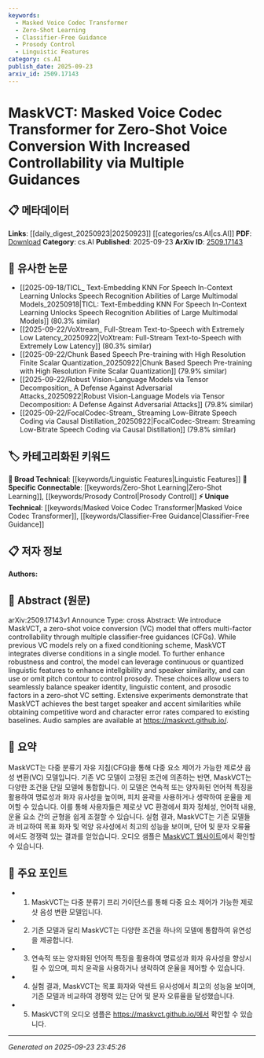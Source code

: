 ```yaml
---
keywords:
  - Masked Voice Codec Transformer
  - Zero-Shot Learning
  - Classifier-Free Guidance
  - Prosody Control
  - Linguistic Features
category: cs.AI
publish_date: 2025-09-23
arxiv_id: 2509.17143
---
```


<!-- KEYWORD_LINKING_METADATA:
{
  "processed_timestamp": "2025-09-23T23:45:26.099262",
  "vocabulary_version": "1.0",
  "selected_keywords": [
    "Masked Voice Codec Transformer",
    "Zero-Shot Learning",
    "Classifier-Free Guidance",
    "Prosody Control",
    "Linguistic Features"
  ],
  "rejected_keywords": [],
  "similarity_scores": {
    "Masked Voice Codec Transformer": 0.8,
    "Zero-Shot Learning": 0.9,
    "Classifier-Free Guidance": 0.7,
    "Prosody Control": 0.85,
    "Linguistic Features": 0.7
  },
  "extraction_method": "AI_prompt_based",
  "budget_applied": true,
  "candidates_json": {
    "candidates": [
      {
        "surface": "Masked Voice Codec Transformer",
        "canonical": "Masked Voice Codec Transformer",
        "aliases": [
          "MaskVCT"
        ],
        "category": "unique_technical",
        "rationale": "This is a novel model introduced in the paper, central to its contributions.",
        "novelty_score": 0.9,
        "connectivity_score": 0.7,
        "specificity_score": 0.9,
        "link_intent_score": 0.8
      },
      {
        "surface": "Zero-Shot Voice Conversion",
        "canonical": "Zero-Shot Learning",
        "aliases": [
          "Zero-Shot VC"
        ],
        "category": "specific_connectable",
        "rationale": "Zero-shot learning is a trending concept that enhances connectivity with related works.",
        "novelty_score": 0.5,
        "connectivity_score": 0.85,
        "specificity_score": 0.7,
        "link_intent_score": 0.9
      },
      {
        "surface": "Classifier-Free Guidance",
        "canonical": "Classifier-Free Guidance",
        "aliases": [
          "CFG"
        ],
        "category": "unique_technical",
        "rationale": "This technique is specific to the model's operation and enhances understanding of its functionality.",
        "novelty_score": 0.7,
        "connectivity_score": 0.6,
        "specificity_score": 0.8,
        "link_intent_score": 0.7
      },
      {
        "surface": "Prosody Control",
        "canonical": "Prosody Control",
        "aliases": [],
        "category": "specific_connectable",
        "rationale": "Prosody control is a specific feature of the model that can link to broader research on speech synthesis.",
        "novelty_score": 0.6,
        "connectivity_score": 0.75,
        "specificity_score": 0.8,
        "link_intent_score": 0.85
      },
      {
        "surface": "Linguistic Features",
        "canonical": "Linguistic Features",
        "aliases": [],
        "category": "broad_technical",
        "rationale": "Linguistic features are fundamental to the model's operation and can connect to various linguistic studies.",
        "novelty_score": 0.4,
        "connectivity_score": 0.8,
        "specificity_score": 0.6,
        "link_intent_score": 0.7
      }
    ],
    "ban_list_suggestions": [
      "method",
      "experiment",
      "performance"
    ]
  },
  "decisions": [
    {
      "candidate_surface": "Masked Voice Codec Transformer",
      "resolved_canonical": "Masked Voice Codec Transformer",
      "decision": "linked",
      "scores": {
        "novelty": 0.9,
        "connectivity": 0.7,
        "specificity": 0.9,
        "link_intent": 0.8
      }
    },
    {
      "candidate_surface": "Zero-Shot Voice Conversion",
      "resolved_canonical": "Zero-Shot Learning",
      "decision": "linked",
      "scores": {
        "novelty": 0.5,
        "connectivity": 0.85,
        "specificity": 0.7,
        "link_intent": 0.9
      }
    },
    {
      "candidate_surface": "Classifier-Free Guidance",
      "resolved_canonical": "Classifier-Free Guidance",
      "decision": "linked",
      "scores": {
        "novelty": 0.7,
        "connectivity": 0.6,
        "specificity": 0.8,
        "link_intent": 0.7
      }
    },
    {
      "candidate_surface": "Prosody Control",
      "resolved_canonical": "Prosody Control",
      "decision": "linked",
      "scores": {
        "novelty": 0.6,
        "connectivity": 0.75,
        "specificity": 0.8,
        "link_intent": 0.85
      }
    },
    {
      "candidate_surface": "Linguistic Features",
      "resolved_canonical": "Linguistic Features",
      "decision": "linked",
      "scores": {
        "novelty": 0.4,
        "connectivity": 0.8,
        "specificity": 0.6,
        "link_intent": 0.7
      }
    }
  ]
}
-->

# MaskVCT: Masked Voice Codec Transformer for Zero-Shot Voice Conversion With Increased Controllability via Multiple Guidances

## 📋 메타데이터

**Links**: [[daily_digest_20250923|20250923]] [[categories/cs.AI|cs.AI]]
**PDF**: [Download](https://arxiv.org/pdf/2509.17143.pdf)
**Category**: cs.AI
**Published**: 2025-09-23
**ArXiv ID**: [2509.17143](https://arxiv.org/abs/2509.17143)

## 🔗 유사한 논문
- [[2025-09-18/TICL_ Text-Embedding KNN For Speech In-Context Learning Unlocks Speech Recognition Abilities of Large Multimodal Models_20250918|TICL: Text-Embedding KNN For Speech In-Context Learning Unlocks Speech Recognition Abilities of Large Multimodal Models]] (80.3% similar)
- [[2025-09-22/VoXtream_ Full-Stream Text-to-Speech with Extremely Low Latency_20250922|VoXtream: Full-Stream Text-to-Speech with Extremely Low Latency]] (80.3% similar)
- [[2025-09-22/Chunk Based Speech Pre-training with High Resolution Finite Scalar Quantization_20250922|Chunk Based Speech Pre-training with High Resolution Finite Scalar Quantization]] (79.9% similar)
- [[2025-09-22/Robust Vision-Language Models via Tensor Decomposition_ A Defense Against Adversarial Attacks_20250922|Robust Vision-Language Models via Tensor Decomposition: A Defense Against Adversarial Attacks]] (79.8% similar)
- [[2025-09-22/FocalCodec-Stream_ Streaming Low-Bitrate Speech Coding via Causal Distillation_20250922|FocalCodec-Stream: Streaming Low-Bitrate Speech Coding via Causal Distillation]] (79.8% similar)

## 🏷️ 카테고리화된 키워드
**🧠 Broad Technical**: [[keywords/Linguistic Features|Linguistic Features]]
**🔗 Specific Connectable**: [[keywords/Zero-Shot Learning|Zero-Shot Learning]], [[keywords/Prosody Control|Prosody Control]]
**⚡ Unique Technical**: [[keywords/Masked Voice Codec Transformer|Masked Voice Codec Transformer]], [[keywords/Classifier-Free Guidance|Classifier-Free Guidance]]

## 📋 저자 정보

**Authors:** 

## 📄 Abstract (원문)

arXiv:2509.17143v1 Announce Type: cross 
Abstract: We introduce MaskVCT, a zero-shot voice conversion (VC) model that offers multi-factor controllability through multiple classifier-free guidances (CFGs). While previous VC models rely on a fixed conditioning scheme, MaskVCT integrates diverse conditions in a single model. To further enhance robustness and control, the model can leverage continuous or quantized linguistic features to enhance intellgibility and speaker similarity, and can use or omit pitch contour to control prosody. These choices allow users to seamlessly balance speaker identity, linguistic content, and prosodic factors in a zero-shot VC setting. Extensive experiments demonstrate that MaskVCT achieves the best target speaker and accent similarities while obtaining competitive word and character error rates compared to existing baselines. Audio samples are available at https://maskvct.github.io/.

## 📝 요약

MaskVCT는 다중 분류기 자유 지침(CFG)을 통해 다중 요소 제어가 가능한 제로샷 음성 변환(VC) 모델입니다. 기존 VC 모델이 고정된 조건에 의존하는 반면, MaskVCT는 다양한 조건을 단일 모델에 통합합니다. 이 모델은 연속적 또는 양자화된 언어적 특징을 활용하여 명료성과 화자 유사성을 높이며, 피치 윤곽을 사용하거나 생략하여 운율을 제어할 수 있습니다. 이를 통해 사용자들은 제로샷 VC 환경에서 화자 정체성, 언어적 내용, 운율 요소 간의 균형을 쉽게 조절할 수 있습니다. 실험 결과, MaskVCT는 기존 모델들과 비교하여 목표 화자 및 억양 유사성에서 최고의 성능을 보이며, 단어 및 문자 오류율에서도 경쟁력 있는 결과를 얻었습니다. 오디오 샘플은 [MaskVCT 웹사이트](https://maskvct.github.io/)에서 확인할 수 있습니다.

## 🎯 주요 포인트

- 1. MaskVCT는 다중 분류기 프리 가이던스를 통해 다중 요소 제어가 가능한 제로샷 음성 변환 모델입니다.
- 2. 기존 모델과 달리 MaskVCT는 다양한 조건을 하나의 모델에 통합하여 유연성을 제공합니다.
- 3. 연속적 또는 양자화된 언어적 특징을 활용하여 명료성과 화자 유사성을 향상시킬 수 있으며, 피치 윤곽을 사용하거나 생략하여 운율을 제어할 수 있습니다.
- 4. 실험 결과, MaskVCT는 목표 화자와 악센트 유사성에서 최고의 성능을 보이며, 기존 모델과 비교하여 경쟁력 있는 단어 및 문자 오류율을 달성했습니다.
- 5. MaskVCT의 오디오 샘플은 https://maskvct.github.io/에서 확인할 수 있습니다.


---

*Generated on 2025-09-23 23:45:26*